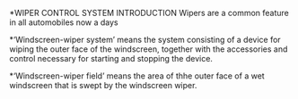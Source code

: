 *WIPER CONTROL SYSTEM INTRODUCTION Wipers are a common feature in all automobiles now a days

*‘Windscreen-wiper system’ means the system consisting of a device for wiping the outer face of the windscreen, together with the accessories and control necessary for starting and stopping the device. 

*‘Windscreen-wiper field’ means the area of thhe outer face of a wet windscreen that is swept by the windscreen wiper.
